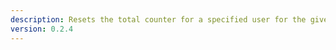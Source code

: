 ```yaml
---
description: Resets the total counter for a specified user for the given command, by ID
version: 0.2.4
---
```

